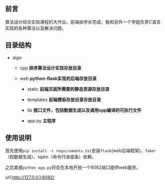 ## 前言

算法设计综合实验课程的大作业。前端由学长完成，我和另外一个学姐负责C语言实现的各种算法以及解决问题。

## 目录结构

- algo
  - cpp   **排序算法设计实现存放目录**

  - web **python-flask实现的后端存放目录**

    - static  **前端页面所需要的静态资源存放目录**
    - templates **前端模板存放目录存放目录**
    - lib **接口文件，包括数据生成以及调用cpp编译的可执行文件**

    - app.py **主程序**
## 使用说明

首先使用`pip install -r requirements.txt`安装`flask`(web后端框架)、`faker`（假数据生成）、tqdm（命令行进度条）依赖。

之后直接`python app.py`将会在本地开放一个8082端口提供web服务。

url:http://127.0.0.1:8082/

